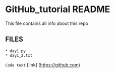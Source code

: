 # GitHub_tutorial README
 
This file contains all info about this repo

## FILES
    * day1.py
    * day1_2.txt
    
`Code text`
[link] (https://github.com)

